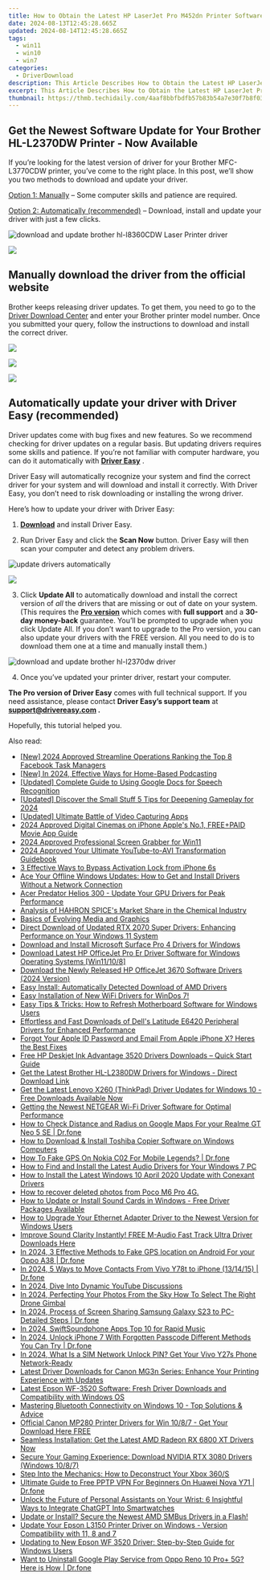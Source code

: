```yaml
---
title: How to Obtain the Latest HP LaserJet Pro M452dn Printer Software
date: 2024-08-13T12:45:28.665Z
updated: 2024-08-14T12:45:28.665Z
tags:
  - win11
  - win10
  - win7
categories:
  - DriverDownload
description: This Article Describes How to Obtain the Latest HP LaserJet Pro M452dn Printer Software
excerpt: This Article Describes How to Obtain the Latest HP LaserJet Pro M452dn Printer Software
thumbnail: https://thmb.techidaily.com/4aaf8bbfbdfb57b83b54a7e30f7b8f03d80755a12a2b526e9a90435fad802df2.jpg
---
```


## Get the Newest Software Update for Your Brother HL-L2370DW Printer - Now Available

If you’re looking for the latest version of driver for your Brother MFC-L3770CDW printer, you’ve come to the right place. In this post, we’ll show you two methods to download and update your driver.

[Option 1: Manually](https://tools.techidaily.com/drivereasy/download/) – Some computer skills and patience are required.

[Option 2: Automatically (recommended)](https://www.drivereasy.com/knowledge/download-brother-hl-l2370dw-printer-driver/#option2) – Download, install and update your driver with just a few clicks.

![download and update brother hl-l8360CDW Laser Printer driver](https://images.drivereasy.com/wp-content/uploads/2021/01/brother-printer-featured-image-1200x1200.jpg)

<!-- affiliate ads begin -->
<a href="https://store.revouninstaller.com/order/checkout.php?PRODS=27889512&QTY=1&AFFILIATE=108875&CART=1"><img src="https://secure.avangate.com/images/merchant/4282ec8de8c9be897e7aff4aa231b1a4/728__90.jpg" border="0"></a>
<!-- affiliate ads end -->
## Manually download the driver from the official website

 Brother keeps releasing driver updates. To get them, you need to go to the [Driver Download Center](https://www.brother-usa.com/brother-support/driver-downloads) and enter your Brother printer model number. Once you submitted your query, follow the instructions to download and install the correct driver.

![](https://images.drivereasy.com/wp-content/uploads/2021/01/brother-printer-driver-update.png)
<!-- affiliate ads begin -->
<a href="https://store.bitdefender.com/affiliate.php?ACCOUNT=BITLATIN&AFFILIATE=108875&PATH=http%3A%2F%2Fwww.bitdefender.com%2Fbusiness%3FAFFILIATE%3D108875%26RESOURCE%3D30%2525%2BOff%2Ball%2BGravityZone%2BProducts"><img src="https://www.bitdefender.com/content/dam/bitdefender/business/campaign/1200X628.png" border="0"></a>
<!-- affiliate ads end -->

<!-- affiliate ads begin -->
<a href="https://store.bitdefender.com/affiliate.php?ACCOUNT=BITLATIN&AFFILIATE=108875&PATH=http%3A%2F%2Fwww.bitdefender.com%2Fbusiness%3FAFFILIATE%3D108875%26RESOURCE%3D30%2525%2BOff%2Ball%2BGravityZone%2BProducts"><img src="https://www.bitdefender.com/content/dam/bitdefender/business/campaign/1200X628.png" border="0"></a>
<!-- affiliate ads end -->
## Automatically update your driver with Driver Easy (recommended)

 Driver updates come with bug fixes and new features. So we recommend checking for driver updates on a regular basis. But updating drivers requires some skills and patience. If you’re not familiar with computer hardware, you can do it automatically with **[Driver Easy](https://tools.techidaily.com/drivereasy/download/)**  .

 Driver Easy will automatically recognize your system and find the correct driver for your system and will download and install it correctly. With Driver Easy, you don’t need to risk downloading or installing the wrong driver.

Here’s how to update your driver with Driver Easy:

 1) **[Download](https://tools.techidaily.com/drivereasy/download/)**  and install Driver Easy.

 2) Run Driver Easy and click the **Scan Now** button. Driver Easy will then scan your computer and detect any problem drivers.

![update drivers automatically](https://images.drivereasy.com/wp-content/uploads/2020/09/scan-now-driver-easy-1.png)
<!-- affiliate ads begin -->
<a href="https://store.nero.com/order/checkout.php?PRODS=42296740&QTY=1&AFFILIATE=108875&CART=1"><img src="https://www.nero.com/nero-com-wAssets/img/banners/2023/biu/Nero_BackItUp_Screen_2.webp" border="0"></a>
<!-- affiliate ads end -->

 3) Click **Update All** to automatically download and install the correct version of _all_ the drivers that are missing or out of date on your system.  
 (This requires the **[Pro version](https://tools.techidaily.com/drivereasy/download/)**  which comes with **full support**  and a **30-day money-back**  guarantee. You’ll be prompted to upgrade when you click Update All. If you don’t want to upgrade to the Pro version, you can also update your drivers with the FREE version. All you need to do is to download them one at a time and manually install them.)

![download and update brother hl-l2370dw driver](https://images.drivereasy.com/wp-content/uploads/2021/04/2370DW-1200x903.png)
<!-- affiliate ads begin -->

<!-- affiliate ads end -->

4) Once you’ve updated your printer driver, restart your computer.

**The Pro version of Driver Easy** comes with full technical support. If you need assistance, please contact **Driver Easy’s support team** at **[support@drivereasy.com](https://tools.techidaily.com/drivereasy/download/) .**

Hopefully, this tutorial helped you.

<ins class="adsbygoogle"
     style="display:block"
     data-ad-format="autorelaxed"
     data-ad-client="ca-pub-7571918770474297"
     data-ad-slot="1223367746"></ins>



<ins class="adsbygoogle"
     style="display:block"
     data-ad-client="ca-pub-7571918770474297"
     data-ad-slot="8358498916"
     data-ad-format="auto"
     data-full-width-responsive="true"></ins>

<span class="atpl-alsoreadstyle">Also read:</span>
<div><ul>
<li><a href="https://facebook-videos.techidaily.com/new-2024-approved-streamline-operations-ranking-the-top-8-facebook-task-managers/"><u>[New] 2024 Approved  Streamline Operations  Ranking the Top 8 Facebook Task Managers</u></a></li>
<li><a href="https://screen-activity-recording.techidaily.com/new-in-2024-effective-ways-for-home-based-podcasting/"><u>[New] In 2024, Effective Ways for Home-Based Podcasting</u></a></li>
<li><a href="https://extra-resources.techidaily.com/updated-complete-guide-to-using-google-docs-for-speech-recognition/"><u>[Updated] Complete Guide to Using Google Docs for Speech Recognition</u></a></li>
<li><a href="https://fox-links.techidaily.com/updated-discover-the-small-stuff-5-tips-for-deepening-gameplay-for-2024/"><u>[Updated] Discover the Small Stuff  5 Tips for Deepening Gameplay for 2024</u></a></li>
<li><a href="https://visual-screen-recording.techidaily.com/updated-ultimate-battle-of-video-capturing-apps/"><u>[Updated] Ultimate Battle of Video Capturing Apps</u></a></li>
<li><a href="https://fox-hovers.techidaily.com/2024-approved-digital-cinemas-on-iphone-apples-no1-freepluspaid-movie-app-guide/"><u>2024 Approved  Digital Cinemas on iPhone  Apple's No.1, FREE+PAID Movie App Guide</u></a></li>
<li><a href="https://screen-recording.techidaily.com/2024-approved-professional-screen-grabber-for-win11/"><u>2024 Approved  Professional Screen Grabber for Win11</u></a></li>
<li><a href="https://facebook-video-share.techidaily.com/2024-approved-your-ultimate-youtube-to-avi-transformation-guidebook/"><u>2024 Approved  Your Ultimate YouTube-to-AVI Transformation Guidebook</u></a></li>
<li><a href="https://activate-lock.techidaily.com/3-effective-ways-to-bypass-activation-lock-from-iphone-6s-by-drfone-ios/"><u>3 Effective Ways to Bypass Activation Lock from iPhone 6s</u></a></li>
<li><a href="https://hardware-help.techidaily.com/ace-your-offline-windows-updates-how-to-get-and-install-drivers-without-a-network-connection/"><u>Ace Your Offline Windows Updates: How to Get and Install Drivers Without a Network Connection</u></a></li>
<li><a href="https://hardware-help.techidaily.com/acer-predator-helios-300-update-your-gpu-drivers-for-peak-performance/"><u>Acer Predator Helios 300 - Update Your GPU Drivers for Peak Performance</u></a></li>
<li><a href="https://hardware-help.techidaily.com/analysis-of-hahron-spices-market-share-in-the-chemical-industry/"><u>Analysis of HAHRON SPICE's Market Share in the Chemical Industry</u></a></li>
<li><a href="https://article-knowledge.techidaily.com/basics-of-evolving-media-and-graphics/"><u>Basics of Evolving Media and Graphics</u></a></li>
<li><a href="https://hardware-help.techidaily.com/direct-download-of-updated-rtx-2070-super-drivers-enhancing-performance-on-your-windows-11-system/"><u>Direct Download of Updated RTX 2070 Super Drivers: Enhancing Performance on Your Windows 11 System</u></a></li>
<li><a href="https://hardware-help.techidaily.com/download-and-install-microsoft-surface-pro-4-drivers-for-windows/"><u>Download and Install Microsoft Surface Pro 4 Drivers for Windows</u></a></li>
<li><a href="https://hardware-help.techidaily.com/download-latest-hp-officejet-pro-er-driver-software-for-windows-operating-systems-win11108/"><u>Download Latest HP OfficeJet Pro Er Driver Software for Windows Operating Systems [Win11/10/8]</u></a></li>
<li><a href="https://hardware-help.techidaily.com/download-the-newly-released-hp-officejet-3670-software-drivers-2024-version/"><u>Download the Newly Released HP OfficeJet 3670 Software Drivers (2024 Version)</u></a></li>
<li><a href="https://hardware-help.techidaily.com/easy-install-automatically-detected-download-of-amd-drivers/"><u>Easy Install: Automatically Detected Download of AMD Drivers</u></a></li>
<li><a href="https://hardware-help.techidaily.com/1722976132622-easy-installation-of-new-wifi-drivers-for-windos-7/"><u>Easy Installation of New WiFi Drivers for WinDos 7!</u></a></li>
<li><a href="https://hardware-help.techidaily.com/easy-tips-and-tricks-how-to-refresh-motherboard-software-for-windows-users/"><u>Easy Tips & Tricks: How to Refresh Motherboard Software for Windows Users</u></a></li>
<li><a href="https://hardware-help.techidaily.com/effortless-and-fast-downloads-of-dells-latitude-e6420-peripheral-drivers-for-enhanced-performance/"><u>Effortless and Fast Downloads of Dell's Latitude E6420 Peripheral Drivers for Enhanced Performance</u></a></li>
<li><a href="https://apple-account.techidaily.com/forgot-your-apple-id-password-and-email-from-apple-iphone-x-heres-the-best-fixes-by-drfone-ios/"><u>Forgot Your Apple ID Password and Email From Apple iPhone X? Heres the Best Fixes</u></a></li>
<li><a href="https://hardware-help.techidaily.com/free-hp-deskjet-ink-advantage-3520-drivers-downloads-quick-start-guide/"><u>Free HP Deskjet Ink Advantage 3520 Drivers Downloads – Quick Start Guide</u></a></li>
<li><a href="https://hardware-help.techidaily.com/get-the-latest-brother-hl-l2380dw-drivers-for-windows-direct-download-link/"><u>Get the Latest Brother HL-L2380DW Drivers for Windows - Direct Download Link</u></a></li>
<li><a href="https://hardware-help.techidaily.com/get-the-latest-lenovo-x260-thinkpad-driver-updates-for-windows-10-free-downloads-available-now/"><u>Get the Latest Lenovo X260 (ThinkPad) Driver Updates for Windows 10 - Free Downloads Available Now</u></a></li>
<li><a href="https://win-amazing.techidaily.com/getting-the-newest-netgear-wi-fi-driver-software-for-optimal-performance/"><u>Getting the Newest NETGEAR Wi-Fi Driver Software for Optimal Performance</u></a></li>
<li><a href="https://android-location-track.techidaily.com/how-to-check-distance-and-radius-on-google-maps-for-your-realme-gt-neo-5-se-drfone-by-drfone-virtual-android/"><u>How to Check Distance and Radius on Google Maps For your Realme GT Neo 5 SE | Dr.fone</u></a></li>
<li><a href="https://hardware-help.techidaily.com/how-to-download-and-install-toshiba-copier-software-on-windows-computers/"><u>How to Download & Install Toshiba Copier Software on Windows Computers</u></a></li>
<li><a href="https://fake-location.techidaily.com/how-to-fake-gps-on-nokia-c02-for-mobile-legends-drfone-by-drfone-virtual-android/"><u>How To Fake GPS On Nokia C02 For Mobile Legends? | Dr.fone</u></a></li>
<li><a href="https://hardware-help.techidaily.com/how-to-find-and-install-the-latest-audio-drivers-for-your-windows-7-pc/"><u>How to Find and Install the Latest Audio Drivers for Your Windows 7 PC</u></a></li>
<li><a href="https://hardware-help.techidaily.com/how-to-install-the-latest-windows-10-april-2020-update-with-conexant-drivers/"><u>How to Install the Latest Windows 10 April 2020 Update with Conexant Drivers</u></a></li>
<li><a href="https://blog-min.techidaily.com/how-to-recover-deleted-photos-from-poco-m6-pro-4g-by-fonelab-android-recover-photos/"><u>How to recover deleted photos from Poco M6 Pro 4G.</u></a></li>
<li><a href="https://hardware-help.techidaily.com/how-to-update-or-install-sound-cards-in-windows-free-driver-packages-available/"><u>How to Update or Install Sound Cards in Windows - Free Driver Packages Available</u></a></li>
<li><a href="https://hardware-help.techidaily.com/how-to-upgrade-your-ethernet-adapter-driver-to-the-newest-version-for-windows-users/"><u>How to Upgrade Your Ethernet Adapter Driver to the Newest Version for Windows Users</u></a></li>
<li><a href="https://hardware-help.techidaily.com/1722977410305-improve-sound-clarity-instantly-free-m-audio-fast-track-ultra-driver-downloads-here/"><u>Improve Sound Clarity Instantly! FREE M-Audio Fast Track Ultra Driver Downloads Here</u></a></li>
<li><a href="https://android-location.techidaily.com/in-2024-3-effective-methods-to-fake-gps-location-on-android-for-your-oppo-a38-drfone-by-drfone-virtual/"><u>In 2024, 3 Effective Methods to Fake GPS location on Android For your Oppo A38 | Dr.fone</u></a></li>
<li><a href="https://android-transfer.techidaily.com/in-2024-5-ways-to-move-contacts-from-vivo-y78t-to-iphone-131415-drfone-by-drfone-transfer-from-android-transfer-from-android/"><u>In 2024, 5 Ways to Move Contacts From Vivo Y78t to iPhone (13/14/15) | Dr.fone</u></a></li>
<li><a href="https://youtube-docs.techidaily.com/24-dive-into-dynamic-youtube-discussions/"><u>In 2024, Dive Into Dynamic YouTube Discussions</u></a></li>
<li><a href="https://extra-guidance.techidaily.com/in-2024-perfecting-your-photos-from-the-sky-how-to-select-the-right-drone-gimbal/"><u>In 2024, Perfecting Your Photos From the Sky  How To Select The Right Drone Gimbal</u></a></li>
<li><a href="https://screen-mirror.techidaily.com/in-2024-process-of-screen-sharing-samsung-galaxy-s23-to-pc-detailed-steps-drfone-by-drfone-android/"><u>In 2024, Process of Screen Sharing Samsung Galaxy S23 to PC- Detailed Steps | Dr.fone</u></a></li>
<li><a href="https://some-approaches.techidaily.com/in-2024-swiftsoundphone-apps-top-10-for-rapid-music/"><u>In 2024, SwiftSoundphone Apps  Top 10 for Rapid Music</u></a></li>
<li><a href="https://iphone-unlock.techidaily.com/in-2024-unlock-iphone-7-with-forgotten-passcode-different-methods-you-can-try-drfone-by-drfone-ios/"><u>In 2024, Unlock iPhone 7 With Forgotten Passcode Different Methods You Can Try | Dr.fone</u></a></li>
<li><a href="https://sim-unlock.techidaily.com/in-2024-what-is-a-sim-network-unlock-pin-get-your-vivo-y27s-phone-network-ready-by-drfone-android/"><u>In 2024, What Is a SIM Network Unlock PIN? Get Your Vivo Y27s Phone Network-Ready</u></a></li>
<li><a href="https://hardware-help.techidaily.com/latest-driver-downloads-for-canon-mg3n-series-enhance-your-printing-experience-with-updates/"><u>Latest Driver Downloads for Canon MG3n Series: Enhance Your Printing Experience with Updates</u></a></li>
<li><a href="https://hardware-help.techidaily.com/latest-epson-wf-3520-software-fresh-driver-downloads-and-compatibility-with-windows-os/"><u>Latest Epson WF-3520 Software: Fresh Driver Downloads and Compatibility with Windows OS</u></a></li>
<li><a href="https://hardware-help.techidaily.com/mastering-bluetooth-connectivity-on-windows-10-top-solutions-and-advice/"><u>Mastering Bluetooth Connectivity on Windows 10 - Top Solutions & Advice</u></a></li>
<li><a href="https://hardware-help.techidaily.com/official-canon-mp280-printer-drivers-for-win-1087-get-your-download-here-free/"><u>Official Canon MP280 Printer Drivers for Win 10/8/7 - Get Your Download Here FREE</u></a></li>
<li><a href="https://hardware-help.techidaily.com/seamless-installation-get-the-latest-amd-radeon-rx-6800-xt-drivers-now/"><u>Seamless Installation: Get the Latest AMD Radeon RX 6800 XT Drivers Now</u></a></li>
<li><a href="https://hardware-help.techidaily.com/secure-your-gaming-experience-download-nvidia-rtx-3080-drivers-windows-1087/"><u>Secure Your Gaming Experience: Download NVIDIA RTX 3080 Drivers (Windows 10/8/7)</u></a></li>
<li><a href="https://games-able.techidaily.com/step-into-the-mechanics-how-to-deconstruct-your-xbox-360s/"><u>Step Into the Mechanics: How to Deconstruct Your Xbox 360/S</u></a></li>
<li><a href="https://fake-location.techidaily.com/ultimate-guide-to-free-pptp-vpn-for-beginners-on-huawei-nova-y71-drfone-by-drfone-virtual-android/"><u>Ultimate Guide to Free PPTP VPN For Beginners On Huawei Nova Y71 | Dr.fone</u></a></li>
<li><a href="https://tech-revival.techidaily.com/unlock-the-future-of-personal-assistants-on-your-wrist-6-insightful-ways-to-integrate-chatgpt-into-smartwatches/"><u>Unlock the Future of Personal Assistants on Your Wrist: 6 Insightful Ways to Integrate ChatGPT Into Smartwatches</u></a></li>
<li><a href="https://hardware-help.techidaily.com/update-or-install-secure-the-newest-amd-smbus-drivers-in-a-flash/"><u>Update or Install? Secure the Newest AMD SMBus Drivers in a Flash!</u></a></li>
<li><a href="https://hardware-help.techidaily.com/update-your-epson-l3150-printer-driver-on-windows-version-compatibility-with-11-8-and-7/"><u>Update Your Epson L3150 Printer Driver on Windows - Version Compatibility with 11, 8 and 7</u></a></li>
<li><a href="https://hardware-help.techidaily.com/updating-to-new-epson-wf-3520-driver-step-by-step-guide-for-windows-users/"><u>Updating to New Epson WF 3520 Driver: Step-by-Step Guide for Windows Users</u></a></li>
<li><a href="https://howto.techidaily.com/want-to-uninstall-google-play-service-from-oppo-reno-10-proplus-5g-here-is-how-drfone-by-drfone-fix-android-problems-fix-android-problems/"><u>Want to Uninstall Google Play Service from Oppo Reno 10 Pro+ 5G? Here is How | Dr.fone</u></a></li>
</ul></div>
